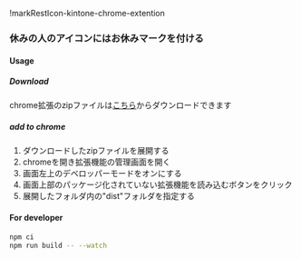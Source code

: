 !markRestIcon-kintone-chrome-extention

### 休みの人のアイコンにはお休みマークを付ける


#### Usage

##### Download

chrome拡張のzipファイルは[こちら](https://github.com/nkgrnkgr/markRestIcon-kintone-chrome-extention/raw/master/markRestIcon.zip)からダウンロードできます

##### add to chrome

1. ダウンロードしたzipファイルを展開する
1. chromeを開き拡張機能の管理画面を開く
1. 画面左上のデベロッパーモードをオンにする
1. 画面上部のパッケージ化されていない拡張機能を読み込むボタンをクリック
1. 展開したフォルダ内の"dist"フォルダを指定する

#### For developer

```bash
npm ci
npm run build -- --watch
```


